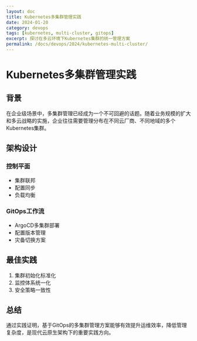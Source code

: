 ```yaml
---
layout: doc
title: Kubernetes多集群管理实践
date: 2024-01-20
category: devops
tags: [kubernetes, multi-cluster, gitops]
excerpt: 探讨在多云环境下Kubernetes集群的统一管理方案
permalink: /docs/devops/2024/kubernetes-multi-cluster/
---
```


# Kubernetes多集群管理实践

## 背景

在企业级场景中，多集群管理已经成为一个不可回避的话题。随着业务规模的扩大和多云战略的实施，企业往往需要管理分布在不同云厂商、不同地域的多个Kubernetes集群。

## 架构设计

### 控制平面

- 集群联邦
- 配置同步
- 负载均衡

### GitOps工作流

- ArgoCD多集群部署
- 配置版本管理
- 灾备切换方案

## 最佳实践

1. 集群初始化标准化
2. 监控体系统一化
3. 安全策略一致性

## 总结

通过实践证明，基于GitOps的多集群管理方案能够有效提升运维效率，降低管理复杂度，是现代云原生架构下的重要实践方向。